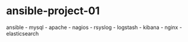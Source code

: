 ansible-project-01
==================

ansible - mysql - apache - nagios - rsyslog - logstash - kibana - nginx - elasticsearch

